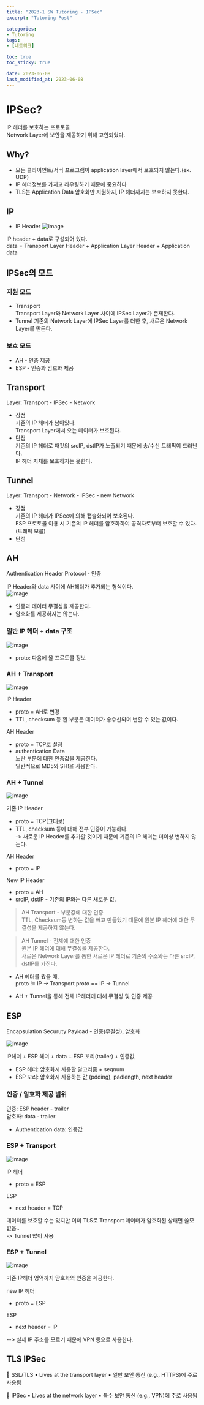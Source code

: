 ```yaml
---
title: "2023-1 SW Tutoring - IPSec"
excerpt: "Tutoring Post"

categories:
- Tutoring
tags:
- [네트워크]

toc: true
toc_sticky: true

date: 2023-06-08
last_modified_at: 2023-06-08
---
```


# IPSec?
IP 헤더를 보호하는 프로토콜  
Network Layer에 보안을 제공하기 위해 고안되었다.  

## Why?
- 모든 클라이언트/서버 프로그램이 application layer에서 보호되지 않는다.(ex. UDP)  
- IP 헤더정보를 가지고 라우팅하기 때문에 중요하다
- TLS는 Application Data 암호화만 지원하지, IP 헤더까지는 보호하지 못한다. 

## IP
- IP Header 
![image](https://github.com/ssoxong/ssoxong.github.io/assets/112956015/472ed077-3f5d-4855-b944-1c46c3f7835a)

IP header + data로 구성되어 있다.  
data = Transport Layer Header + Application Layer Header + Application data

## IPSec의 모드
### 지원 모드
- Transport  
    Transport Layer와 Network Layer 사이에 IPSec Layer가 존재한다.
- Tunnel
    기존의 Network Layer에 IPSec Layer를 더한 후, 새로운 Network Layer를 만든다. 

### 보호 모드
- AH - 인증 제공
- ESP - 인증과 암호화 제공

## Transport
Layer: Transport - IPSec - Network   
- 장점  
    기존의 IP 헤더가 남아있다.  
    Transport Layer에서 오는 데이터가 보호된다. 
- 단점  
    기존의 IP 헤더로 패킷의 srcIP, dstIP가 노출되기 때문에 송/수신 트래픽이 드러난다.  
    IP 헤더 자체를 보호하지는 못한다.  

## Tunnel 
Layer: Transport - Network - IPSec - new Network  

- 장점  
    기존의 IP 헤더가 IPSec에 의해 캡슐화되어 보호된다.  
    ESP 프로토콜 이용 시 기존의 IP 헤더를 암호화하여 공격자로부터 보호할 수 있다. (트래픽 모름)
- 단점  

## AH
Authentication Header Protocol - 인증  

IP Header와 data 사이에 AH헤더가 추가되는 형식이다.  
![image](https://github.com/ssoxong/ssoxong.github.io/assets/112956015/6bbdabb6-ac1a-4e8f-a85e-9d3a460cc836)

- 인증과 데이터 무결성을 제공한다.
- 암호화를 제공하지는 않는다. 


### 일반 IP 헤더 + data 구조
![image](https://github.com/ssoxong/ssoxong.github.io/assets/112956015/07121cac-db56-4aa1-880c-86db409c39c7)

- proto: 다음에 올 프로토콜 정보

### AH + Transport
![image](https://github.com/ssoxong/ssoxong.github.io/assets/112956015/4e6039b9-4186-4910-ada7-facced02abb4)

IP Header
- proto = AH로 변경
- TTL, checksum 등 흰 부분은 데이터가 송수신되며 변할 수 있는 값이다.

AH Header
- proto = TCP로 설정
- authentication Data  
    노란 부분에 대한 인증값을 제공한다.  
    일반적으로 MD5와 SH!을 사용한다.  

### AH + Tunnel
![image](https://github.com/ssoxong/ssoxong.github.io/assets/112956015/e8062576-dd84-41fb-a56e-7eea92d0549f)

기존 IP Header
- proto = TCP(그대로)
- TTL, checksum 등에 대해 전부 인증이 가능하다.  
    -> 새로운 IP Header를 추가할 것이기 때문에 기존의 IP 헤더는 더이상 변하지 않는다. 

AH Header
- proto = IP

New IP Header
- proto = AH  
- srcIP, dstIP - 기존의 IP와는 다른 새로운 값.

> AH Transport - 부분값에 대한 인증  
TTL, Checksum등 변하는 값을 빼고 만들었기 때문에 원본 IP 헤더에 대한 무결성을 제공하지 않는다. 

> AH Tunnel - 전체에 대한 인증  
원본 IP 헤더에 대해 무결성을 제공한다.  
새로운 Network Layer를 통한 새로운 IP 헤더로 기존의 주소와는 다른 srcIP, dstIP를 가진다. 

- AH 헤더를 봤을 때,  
proto != IP -> Transport
proto == IP -> Tunnel

- AH + Tunnel을 통해 전체 IP헤더에 대해 무결성 및 인증 제공

## ESP
Encapsulation Securuty Payload - 인증(무결성), 암호화


![image](https://github.com/ssoxong/ssoxong.github.io/assets/112956015/4f3ac5e5-f85f-4d40-a6f5-4d79b3f9af80)

IP헤더 + ESP 헤더 + data + ESP 꼬리(trailer) + 인증값

- ESP 헤더: 암호화시 사용할 알고리즘 + seqnum
- ESP 꼬리: 암호화시 사용하는 값 (pdding), padlength, next header


### 인증 / 암호화 제공 범위
인증: ESP header - trailer  
암호화: data - trailer

- Authentication data: 인증값



### ESP + Transport
![image](https://github.com/ssoxong/ssoxong.github.io/assets/112956015/739a4ee7-fa07-4a7c-a6ee-2893c69948dd)

IP 헤더
- proto = ESP

ESP
- next header = TCP

데이터를 보호할 수는 있지만 이미 TLS로 Transport 데이터가 암호화된 상태면 쓸모 없음..  
-> Tunnel 많이 사용

### ESP + Tunnel
![image](https://github.com/ssoxong/ssoxong.github.io/assets/112956015/41317eac-eb1a-4cb6-ba5e-e3a73b381e03)

기존 IP헤더 영역까지 암호화와 인증을 제공한다.  

new IP 헤더
- proto = ESP

ESP
- next header = IP

--> 실제 IP 주소를 모르기 때문에 VPN 등으로 사용한다. 

## TLS IPSec
 SSL/TLS
▪ Lives at the transport layer
▪ 일반 보안 통신 (e.g., HTTPS)에 주로 사용됨

 IPSec 
▪ Lives at the network layer 
▪ 특수 보안 통신 (e.g., VPN)에 주로 사용됨